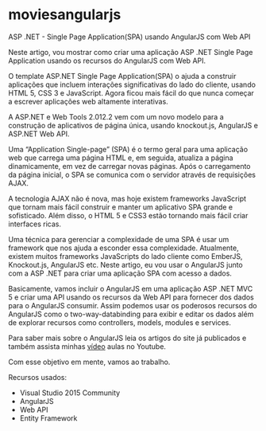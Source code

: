 # moviesangularjs
ASP .NET - Single Page Application(SPA) usando AngularJS com Web API

Neste artigo, vou mostrar como criar uma aplicação ASP .NET Single Page Application usando os recursos do AngularJS com Web API.

O template ASP.NET Single Page Application(SPA) o ajuda a construir aplicações que incluem interações significativas do lado do cliente, usando HTML 5, CSS 3 e JavaScript. Agora ficou mais fácil do que nunca começar a escrever aplicações web altamente interativas.

A ASP.NET e Web Tools 2.012.2 vem com um novo modelo para a construção de aplicativos de página única, usando knockout.js, AngularJS e ASP.NET Web API.

Uma “Application Single-page” (SPA) é o termo geral para uma aplicação web que carrega uma página HTML e, em seguida, atualiza a página dinamicamente, em vez de carregar novas páginas. Após o carregamento da página inicial, o SPA se comunica com o servidor através de requisições AJAX.

A tecnologia AJAX  não é nova, mas hoje existem frameworks JavaScript que tornam mais fácil construir e manter um aplicativo SPA grande e sofisticado. Além disso, o HTML 5 e CSS3 estão tornando mais fácil criar interfaces ricas.

Uma técnica para gerenciar a complexidade de uma SPA é usar um framework que nos ajuda a esconder essa complexidade. Atualmente, existem muitos frameworks JavaScripts do lado cliente como EmberJS, Knockout.js, AngularJS etc. Neste artigo, eu vou usar o AngularJS junto com a ASP .NET para criar uma aplicação SPA com acesso a dados.

Basicamente, vamos incluir o AngularJS em uma aplicação ASP .NET MVC 5 e criar uma API usando os recursos da Web API para fornecer dos dados para o AngularJS consumir. Assim podemos usar os poderosos recursos do AngularJS como o two-way-databinding para exibir e editar os dados além de explorar recursos como controllers, models, modules e services.

Para saber mais sobre o AngularJS leia os artigos do site já publicados e também assista minhas <a href="https://www.youtube.com/channel/UCoqYHkQy8q5nEMv1gkcZgSw">vídeo</a> aulas no Youtube.

Com esse objetivo em mente, vamos ao trabalho.

Recursos usados:

<ul>
<li>Visual Studio 2015 Community</li>
<li>AngularJS</li>
<li>Web API</li>
<li>Entity Framework</li>

